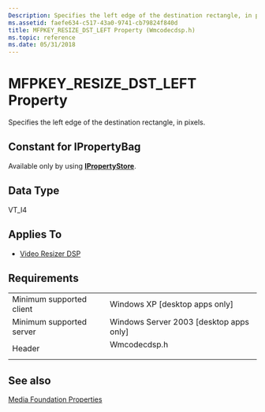 ```yaml
---
Description: Specifies the left edge of the destination rectangle, in pixels.
ms.assetid: faefe634-c517-43a0-9741-cb79824f840d
title: MFPKEY_RESIZE_DST_LEFT Property (Wmcodecdsp.h)
ms.topic: reference
ms.date: 05/31/2018
---
```


# MFPKEY\_RESIZE\_DST\_LEFT Property

Specifies the left edge of the destination rectangle, in pixels.

## Constant for IPropertyBag

Available only by using [**IPropertyStore**](https://msdn.microsoft.com/library/Bb761474(v=VS.85).aspx).

## Data Type

VT\_I4

## Applies To

-   [Video Resizer DSP](videoresizer.md)

## Requirements



|                                     |                                                                                         |
|-------------------------------------|-----------------------------------------------------------------------------------------|
| Minimum supported client<br/> | Windows XP \[desktop apps only\]<br/>                                             |
| Minimum supported server<br/> | Windows Server 2003 \[desktop apps only\]<br/>                                    |
| Header<br/>                   | <dl> <dt>Wmcodecdsp.h</dt> </dl> |



## See also

<dl> <dt>

[Media Foundation Properties](media-foundation-properties.md)
</dt> </dl>

 

 




